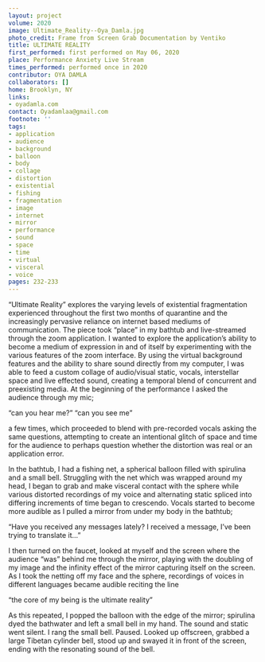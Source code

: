 ```yaml
---
layout: project
volume: 2020
image: Ultimate_Reality--Oya_Damla.jpg
photo_credit: Frame from Screen Grab Documentation by Ventiko
title: ULTIMATE REALITY
first_performed: first performed on May 06, 2020
place: Performance Anxiety Live Stream
times_performed: performed once in 2020
contributor: OYA DAMLA
collaborators: []
home: Brooklyn, NY
links:
- oyadamla.com
contact: Oyadamlaa@gmail.com
footnote: ''
tags:
- application
- audience
- background
- balloon
- body
- collage
- distortion
- existential
- fishing
- fragmentation
- image
- internet
- mirror
- performance
- sound
- space
- time
- virtual
- visceral
- voice
pages: 232-233
---
```


“Ultimate Reality” explores the varying levels of existential fragmentation experienced throughout the first two months of quarantine and the increasingly pervasive reliance on internet based mediums of communication. The piece took “place” in my bathtub and live-streamed through the zoom application.  I wanted to explore the application’s ability to become a medium of expression in and of itself by experimenting with the various features of the zoom interface. By using the virtual background features and the ability to share sound directly from my computer, I was able to feed a custom collage of audio/visual static, vocals, interstellar space and live effected sound, creating a temporal blend of concurrent and preexisting media. 
At the beginning of the performance I asked the audience through my mic;

“can you hear me?”
“can you see me”

a few times, which proceeded to blend with pre-recorded vocals asking the same questions, attempting to create an intentional glitch of space and time for the audience to perhaps question whether the distortion was real or an application error. 

In the bathtub, I had a fishing net, a spherical balloon filled with spirulina and a small bell. Struggling with the net which was wrapped around my head, I began to grab and make visceral contact with the sphere while various distorted recordings of my voice and alternating static spliced into differing increments of time began to crescendo. Vocals started to become more audible as I pulled a mirror from under my body in the bathtub; 

“Have you received any messages lately? I received a message, I’ve been trying to translate it...” 

I then turned on the faucet, looked at myself and the screen where the audience “was” behind me through the mirror, playing with the doubling of my image and the infinity effect of the mirror capturing itself on the screen. As I took the netting off my face and the sphere, recordings of voices in different languages became audible reciting the line 

“the core of my being is the ultimate reality” 

As this repeated, I popped the balloon with the edge of the mirror; spirulina dyed the bathwater and left a small bell in my hand. The sound and static went silent. I rang the small bell. Paused. Looked up offscreen, grabbed a large Tibetan cylinder bell, stood up and swayed it in front of the screen, ending with the resonating sound of the bell.

